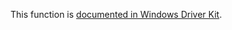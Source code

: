 This function is [documented in Windows Driver Kit](https://learn.microsoft.com/en-us/windows-hardware/drivers/ddi/wdm/nf-wdm-rtlfindclearruns).
